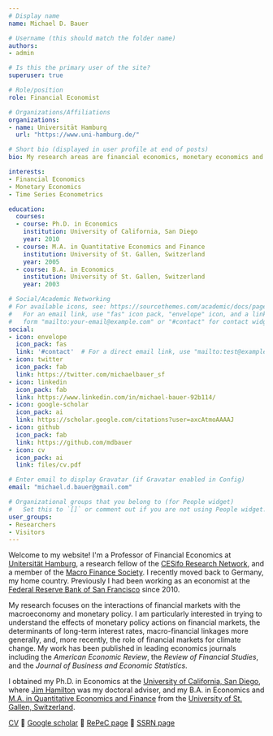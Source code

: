 ```yaml
---
# Display name
name: Michael D. Bauer

# Username (this should match the folder name)
authors:
- admin

# Is this the primary user of the site?
superuser: true

# Role/position
role: Financial Economist

# Organizations/Affiliations
organizations:
- name: Universität Hamburg
  url: "https://www.uni-hamburg.de/"

# Short bio (displayed in user profile at end of posts)
bio: My research areas are financial economics, monetary economics and time series econometrics.

interests:
- Financial Economics
- Monetary Economics
- Time Series Econometrics

education:
  courses:
  - course: Ph.D. in Economics
    institution: University of California, San Diego
    year: 2010
  - course: M.A. in Quantitative Economics and Finance
    institution: University of St. Gallen, Switzerland
    year: 2005
  - course: B.A. in Economics
    institution: University of St. Gallen, Switzerland
    year: 2003

# Social/Academic Networking
# For available icons, see: https://sourcethemes.com/academic/docs/page-builder/#icons
#   For an email link, use "fas" icon pack, "envelope" icon, and a link in the
#   form "mailto:your-email@example.com" or "#contact" for contact widget.
social:
- icon: envelope
  icon_pack: fas
  link: '#contact'  # For a direct email link, use "mailto:test@example.org".
- icon: twitter
  icon_pack: fab
  link: https://twitter.com/michaelbauer_sf
- icon: linkedin
  icon_pack: fab
  link: https://www.linkedin.com/in/michael-bauer-92b114/
- icon: google-scholar
  icon_pack: ai
  link: https://scholar.google.com/citations?user=axcAtmoAAAAJ
- icon: github
  icon_pack: fab
  link: https://github.com/mdbauer
- icon: cv
  icon_pack: ai
  link: files/cv.pdf

# Enter email to display Gravatar (if Gravatar enabled in Config)
email: "michael.d.bauer@gmail.com"

# Organizational groups that you belong to (for People widget)
#   Set this to `[]` or comment out if you are not using People widget.
user_groups:
- Researchers
- Visitors
---
```


Welcome to my website! I'm a Professor of Financial Economics at [Unitersität
Hamburg](https://www.uni-hamburg.de/), a research fellow of the [CESifo Research
Network](https://www.cesifo.org/), and a member of the [Macro Finance
Society](https://macrofinancesociety.org/). I recently moved back to Germany, my
home country. Previously I had been working as an economist at the [Federal Reserve Bank
of San Francisco](https://frbsf.org/) since 2010.

My research focuses on the interactions of financial markets with the
macroeconomy and monetary policy. I am particularly interested in trying to
understand the effects of monetary policy actions on financial markets, the
determinants of long-term interest rates, macro-financial linkages more
generally, and, more recently, the role of financial markets for climate
change. My work has been published in leading economics journals including the
*American Economic Review*, the *Review of Financial Studies*, and the *Journal
of Business and Economic Statistics*.

I obtained my Ph.D. in Economics at the [University of California, San
Diego](https://economics.ucsd.edu/), where [Jim
Hamilton](http://econweb.ucsd.edu/~jhamilton/) was my doctoral adviser, and my
B.A. in Economics and [M.A. in Quantitative Economics and Finance](https://www.unisg.ch/en/studium/master/quantitativeeconomicsandfinance/) from the
[University of St. Gallen,
Switzerland](https://www.unisg.ch/).

[CV](files/cv.pdf) :small_blue_diamond:
[Google scholar](https://scholar.google.com/citations?user=axcAtmoAAAAJ) :small_blue_diamond:
[RePeC page](https://ideas.repec.org/f/pba824.html) :small_blue_diamond:
[SSRN page](https://papers.ssrn.com/sol3/cf_dev/AbsByAuth.cfm?per_id=1037079)

<!-- [SF Fed page](https://www.frbsf.org/economic-research/economists/michael-bauer/) :small_blue_diamond: -->
